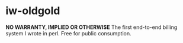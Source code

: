 iw-oldgold
==========

**NO WARRANTY, IMPLIED OR OTHERWISE** The first end-to-end billing system I wrote in perl.  Free for public consumption.

